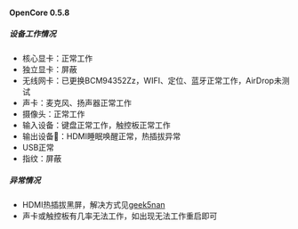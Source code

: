#### OpenCore 0.5.8

##### 设备工作情况
- 核心显卡：正常工作
- 独立显卡：屏蔽
- 无线网卡：已更换BCM94352Zz，WIFI、定位、蓝牙正常工作，AirDrop未测试
- 声卡：麦克风、扬声器正常工作
- 摄像头：正常工作
- 输入设备：键盘正常工作，触控板正常工作
- 输出设备：HDMI睡眠唤醒正常，热插拔异常
- USB正常
- 指纹：屏蔽

##### 异常情况
- HDMI热插拔黑屏，解决方式见[geek5nan](https://github.com/geek5nan/Hackintosh-XPS7590/blob/master/README-CN.md)
- 声卡或触控板有几率无法工作，如出现无法工作重启即可
